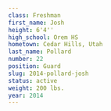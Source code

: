 ```yaml
---
class: Freshman
first_name: Josh
height: 6'4''
high_school: Orem HS
hometown: Cedar Hills, Utah
last_name: Pollard
number: 22
position: Guard
slug: 2014-pollard-josh
status: active
weight: 200 lbs.
year: 2014
---
```

